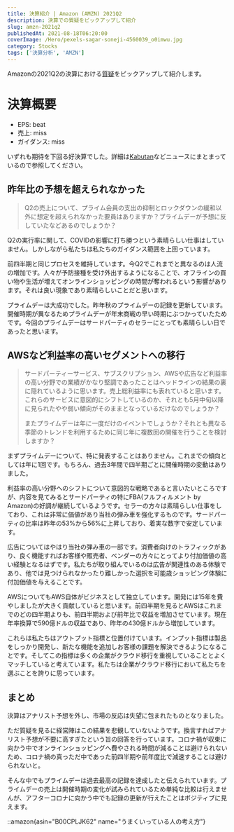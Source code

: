 ```yaml
---
title: 決算紹介 | Amazon (AMZN) 2021Q2
description: 決算での質疑をピックアップして紹介
slug: amzn-2021q2
publishedAt: 2021-08-18T06:20:00
coverImage: /Hero/pexels-sagar-soneji-4560039_o0imwu.jpg
category: Stocks
tags: ['決算分析', 'AMZN']
---
```


Amazonの2021Q2の決算における[質疑](https://www.fool.com/earnings/call-transcripts/2021/07/30/amazon-amzn-q2-2021-earnings-call-transcript/)をピックアップして紹介します。

# 決算概要

- EPS: beat
- 売上: miss
- ガイダンス: miss

いずれも期待を下回る好決算でした。詳細は[Kabutan](https://kabutan.jp/news/marketnews/?b=n202107300054)などニュースにまとまっているので参照してください。

## 昨年比の予想を超えられなかった

> Q2の売上について、プライム会員の支出の抑制とロックダウンの緩和以外に想定を超えられなかった要員はありますか？プライムデーが予想に反していたなどあるのでしょうか？

Q2の実行率に関して、COVIDの影響に打ち勝つという素晴らしい仕事はしていません。しかしながら私たちは私たちのガイダンス範囲を上回っています。

前四半期と同じプロセスを維持しています。今Q2でこれまでと異なるのは人流の増加です。人々が予防接種を受け外出するようになることで、オフラインの買い物や生活が増えてオンラインショッピングの時間が奪われるという影響があります。それは良い現象であり素晴らしいことだと思います。

プライムデーは大成功でした。昨年秋のプライムデーの記録を更新しています。開催時期が異なるためプライムデーが年末商戦の早い時期にぶつかっていたためです。今回のプライムデーはサードパーティのセラーにとっても素晴らしい日であったと思います。

## AWSなど利益率の高いセグメントへの移行

> サードパーティーサービス、サブスクリプション、AWSや広告など利益率の高い分野での業績がかなり堅調であったことはヘッドラインの結果の裏に隠れているように思います。売上総利益率にも表れていると思います。これらのサービスに意図的にシフトしているのか、それとも5月中旬以降に見られたやや弱い傾向がそのままとなっているだけなのでしょうか？
>
> またプライムデーは年に一度だけのイベントでしょうか？それとも異なる季節のトレンドを利用するために同じ年に複数回の開催を行うことを検討しますか？

まずプライムデーについて、特に発表することはありません。これまでの傾向としては年に1回です。もちろん、過去3年間で四半期ごとに開催時期の変動はありました。

利益率の高い分野へのシフトについて意図的な戦略であると言いたいところですが、内容を見てみるとサードパーティの特にFBA(フルフィルメント by Amazon)の好調が継続しているようです。セラーの方々は素晴らしい仕事をしており、これは非常に価値があり当社の弾み車を強化するものです。サードパーティの比率は昨年の53%から56%に上昇しており、着実な数字で安定しています。

広告についてはやはり当社の弾み車の一部です。消費者向けのトラフィックがあり、良く機能すればお客様や販売者、ベンダーの方々にとってより付加価値の高い経験となるはずです。私たちが取り組んでいるのは広告が関連性のある体験であり、他では見つけられなかったり難しかった選択を可能歳ショッピング体験に付加価値を与えることです。

AWSについてもAWS自体がビジネスとして独立しています。開発には15年を費やしましたが大きく貢献していると思います。前四半期を見るとAWSはこれまでのどの四半期よりも、前四半期および前年比で収益を増加させています。現在年率換算で590億ドルの収益であり、昨年の430億ドルから増加しています。

これらは私たちはアウトプット指標と位置付けています。インプット指標は製品をしっかり開発し、新たな機能を追加しお客様の課題を解決できるようになることです。そしてこの指標は多くの企業がクラウド移行を重視していることとよくマッチしていると考えています。私たちは企業がクラウド移行において私たちを選ぶことを誇りに思っています。

## まとめ

決算はアナリスト予想を外し、市場の反応は失望に包まれたものとなりました。

ただ質疑を見るに経営陣はこの結果を悲観していないようです。換言すればアナリスト予想が不要に高すぎたという旨の回答を行っています。コロナ禍が収束に向かう中でオンラインショッピングへ費やされる時間が減ることは避けられないため、コロナ禍の真っただ中であった前四半期や前年度比で減速することは避けられないと。

そんな中でもプライムデーは過去最高の記録を達成したと伝えられています。プライムデーの売上は開催時期の変化が試みられているため単純な比較は行えませんが、アフターコロナに向かう中でも記録の更新が行えたことはポジティブに見えます。

::amazon{asin="B00CPLJK62" name="うまくいっている人の考え方"}
